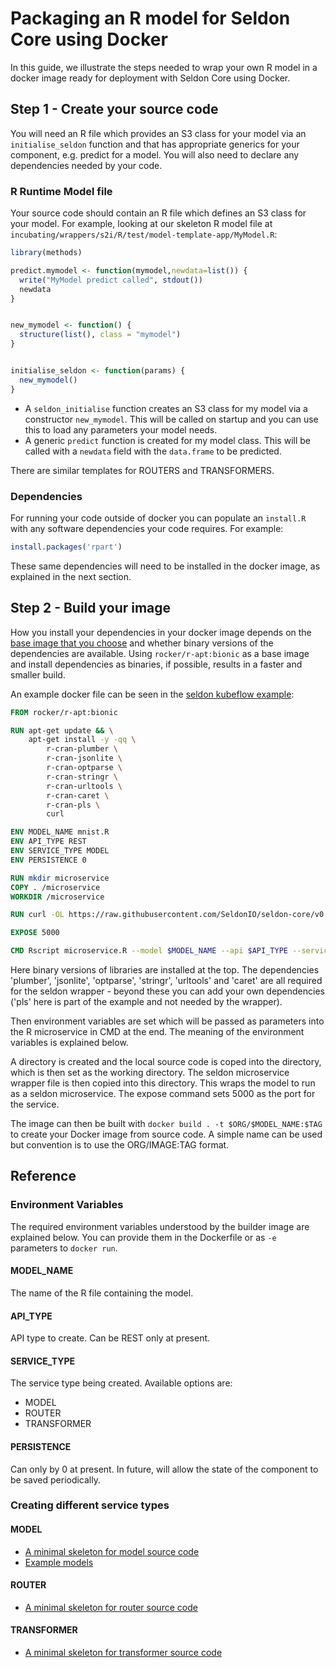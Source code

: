 # Packaging an R model for Seldon Core using Docker

In this guide, we illustrate the steps needed to wrap your own R model in a docker image ready for deployment with Seldon Core using Docker.

## Step 1 - Create your source code

You will need an R file which provides an S3 class for your model via an `initialise_seldon` function and that has appropriate generics for your component, e.g. predict for a model. You will also need to declare any dependencies needed by your code.

### R Runtime Model file

Your source code should contain an R file which defines an S3 class for your model. For example, looking at our skeleton R model file at `incubating/wrappers/s2i/R/test/model-template-app/MyModel.R`:

```R
library(methods)

predict.mymodel <- function(mymodel,newdata=list()) {
  write("MyModel predict called", stdout())
  newdata
}


new_mymodel <- function() {
  structure(list(), class = "mymodel")
}


initialise_seldon <- function(params) {
  new_mymodel()
}
```

- A `seldon_initialise` function creates an S3 class for my model via a constructor `new_mymodel`. This will be called on startup and you can use this to load any parameters your model needs.
- A generic `predict` function is created for my model class. This will be called with a `newdata` field with the `data.frame` to be predicted.

There are similar templates for ROUTERS and TRANSFORMERS.

### Dependencies

For running your code outside of docker you can populate an `install.R` with any software dependencies your code requires. For example:

```R
install.packages('rpart')
```

These same dependencies will need to be installed in the docker image, as explained in the next section.

## Step 2 - Build your image

How you install your dependencies in your docker image depends on the [base image that you choose](https://www.r-bloggers.com/2019/01/docker-images-for-r-r-base-versus-r-apt/) and whether binary versions of the dependencies are available. Using `rocker/r-apt:bionic` as a base image and install dependencies as binaries, if possible, results in a faster and smaller build.

An example docker file can be seen in the [seldon kubeflow example](https://github.com/kubeflow/example-seldon/blob/master/models/r_mnist/runtime/Dockerfile):

```dockerfile
FROM rocker/r-apt:bionic

RUN apt-get update && \
    apt-get install -y -qq \
    	r-cran-plumber \
    	r-cran-jsonlite \
    	r-cran-optparse \
    	r-cran-stringr \
    	r-cran-urltools \
    	r-cran-caret \
    	r-cran-pls \
    	curl

ENV MODEL_NAME mnist.R
ENV API_TYPE REST
ENV SERVICE_TYPE MODEL
ENV PERSISTENCE 0

RUN mkdir microservice
COPY . /microservice
WORKDIR /microservice

RUN curl -OL https://raw.githubusercontent.com/SeldonIO/seldon-core/v0.5.0/incubating/wrappers/s2i/R/microservice.R > /microservice/microservice.R

EXPOSE 5000

CMD Rscript microservice.R --model $MODEL_NAME --api $API_TYPE --service $SERVICE_TYPE --persistence $PERSISTENCE
```

Here binary versions of libraries are installed at the top. The dependencies 'plumber', 'jsonlite', 'optparse', 'stringr', 'urltools' and 'caret' are all required for the seldon wrapper - beyond these you can add your own dependencies ('pls' here is part of the example and not needed by the wrapper).

Then environment variables are set which will be passed as parameters into the R microservice in CMD at the end. The meaning of the environment variables is explained below.

A directory is created and the local source code is coped into the directory, which is then set as the working directory. The seldon microservice wrapper file is then copied into this directory. This wraps the model to run as a seldon microservice. The expose command sets 5000 as the port for the service.

The image can then be built with `docker build . -t $ORG/$MODEL_NAME:$TAG` to create your Docker image from source code. A simple name can be used but convention is to use the ORG/IMAGE:TAG format.

## Reference

### Environment Variables

The required environment variables understood by the builder image are explained below. You can provide them in the Dockerfile or as `-e` parameters to `docker run`.

#### MODEL_NAME

The name of the R file containing the model.

#### API_TYPE

API type to create. Can be REST only at present.

#### SERVICE_TYPE

The service type being created. Available options are:

- MODEL
- ROUTER
- TRANSFORMER

#### PERSISTENCE

Can only by 0 at present. In future, will allow the state of the component to be saved periodically.

### Creating different service types

#### MODEL

- [A minimal skeleton for model source code](https://github.com/SeldonIO/seldon-core/tree/master/incubating/wrappers/s2i/R/test/model-template-app)
- [Example models](../examples/notebooks.html)

#### ROUTER
- [A minimal skeleton for router source code](https://github.com/seldonio/seldon-core/tree/master/incubating/wrappers/s2i/R/test/router-template-app)

#### TRANSFORMER

- [A minimal skeleton for transformer source code](https://github.com/seldonio/seldon-core/tree/master/incubating/wrappers/s2i/R/test/transformer-template-app)

